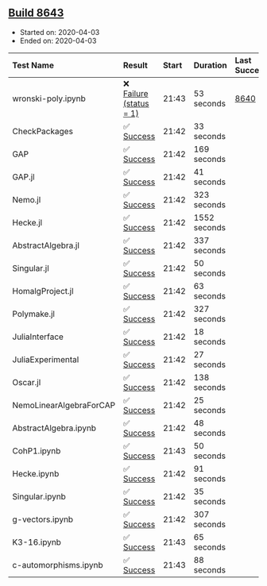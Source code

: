 ## [Build 8643](https://oscarci.mathematik.uni-kl.de/job/oscar/8643/)

* Started on: 2020-04-03
* Ended on: 2020-04-03

| Test Name    | Result | Start | Duration | Last Success | First Failure |
|:-------------|:-------|:------|:---------|:-------------|:--------------|
| wronski-poly.ipynb | ❌ [Failure (status = 1)](https://oscarci.mathematik.uni-kl.de/job/oscar/8643/artifact/logs/build-8643/wronski-poly.ipynb.log) | 21:43 | 53 seconds | [8640](https://oscarci.mathematik.uni-kl.de/job/oscar/8640/) | [8641](https://oscarci.mathematik.uni-kl.de/job/oscar/8641/) |
| CheckPackages | ✅ [Success](https://oscarci.mathematik.uni-kl.de/job/oscar/8643/artifact/logs/build-8643/CheckPackages.log) | 21:42 | 33 seconds |  |  |
| GAP | ✅ [Success](https://oscarci.mathematik.uni-kl.de/job/oscar/8643/artifact/logs/build-8643/GAP.log) | 21:42 | 169 seconds |  |  |
| GAP.jl | ✅ [Success](https://oscarci.mathematik.uni-kl.de/job/oscar/8643/artifact/logs/build-8643/GAP.jl.log) | 21:42 | 41 seconds |  |  |
| Nemo.jl | ✅ [Success](https://oscarci.mathematik.uni-kl.de/job/oscar/8643/artifact/logs/build-8643/Nemo.jl.log) | 21:42 | 323 seconds |  |  |
| Hecke.jl | ✅ [Success](https://oscarci.mathematik.uni-kl.de/job/oscar/8643/artifact/logs/build-8643/Hecke.jl.log) | 21:42 | 1552 seconds |  |  |
| AbstractAlgebra.jl | ✅ [Success](https://oscarci.mathematik.uni-kl.de/job/oscar/8643/artifact/logs/build-8643/AbstractAlgebra.jl.log) | 21:42 | 337 seconds |  |  |
| Singular.jl | ✅ [Success](https://oscarci.mathematik.uni-kl.de/job/oscar/8643/artifact/logs/build-8643/Singular.jl.log) | 21:42 | 50 seconds |  |  |
| HomalgProject.jl | ✅ [Success](https://oscarci.mathematik.uni-kl.de/job/oscar/8643/artifact/logs/build-8643/HomalgProject.jl.log) | 21:42 | 63 seconds |  |  |
| Polymake.jl | ✅ [Success](https://oscarci.mathematik.uni-kl.de/job/oscar/8643/artifact/logs/build-8643/Polymake.jl.log) | 21:42 | 327 seconds |  |  |
| JuliaInterface | ✅ [Success](https://oscarci.mathematik.uni-kl.de/job/oscar/8643/artifact/logs/build-8643/JuliaInterface.log) | 21:42 | 18 seconds |  |  |
| JuliaExperimental | ✅ [Success](https://oscarci.mathematik.uni-kl.de/job/oscar/8643/artifact/logs/build-8643/JuliaExperimental.log) | 21:42 | 27 seconds |  |  |
| Oscar.jl | ✅ [Success](https://oscarci.mathematik.uni-kl.de/job/oscar/8643/artifact/logs/build-8643/Oscar.jl.log) | 21:42 | 138 seconds |  |  |
| NemoLinearAlgebraForCAP | ✅ [Success](https://oscarci.mathematik.uni-kl.de/job/oscar/8643/artifact/logs/build-8643/NemoLinearAlgebraForCAP.log) | 21:42 | 25 seconds |  |  |
| AbstractAlgebra.ipynb | ✅ [Success](https://oscarci.mathematik.uni-kl.de/job/oscar/8643/artifact/logs/build-8643/AbstractAlgebra.ipynb.log) | 21:42 | 48 seconds |  |  |
| CohP1.ipynb | ✅ [Success](https://oscarci.mathematik.uni-kl.de/job/oscar/8643/artifact/logs/build-8643/CohP1.ipynb.log) | 21:43 | 50 seconds |  |  |
| Hecke.ipynb | ✅ [Success](https://oscarci.mathematik.uni-kl.de/job/oscar/8643/artifact/logs/build-8643/Hecke.ipynb.log) | 21:42 | 91 seconds |  |  |
| Singular.ipynb | ✅ [Success](https://oscarci.mathematik.uni-kl.de/job/oscar/8643/artifact/logs/build-8643/Singular.ipynb.log) | 21:42 | 35 seconds |  |  |
| g-vectors.ipynb | ✅ [Success](https://oscarci.mathematik.uni-kl.de/job/oscar/8643/artifact/logs/build-8643/g-vectors.ipynb.log) | 21:42 | 307 seconds |  |  |
| K3-16.ipynb | ✅ [Success](https://oscarci.mathematik.uni-kl.de/job/oscar/8643/artifact/logs/build-8643/K3-16.ipynb.log) | 21:43 | 65 seconds |  |  |
| c-automorphisms.ipynb | ✅ [Success](https://oscarci.mathematik.uni-kl.de/job/oscar/8643/artifact/logs/build-8643/c-automorphisms.ipynb.log) | 21:43 | 88 seconds |  |  |
